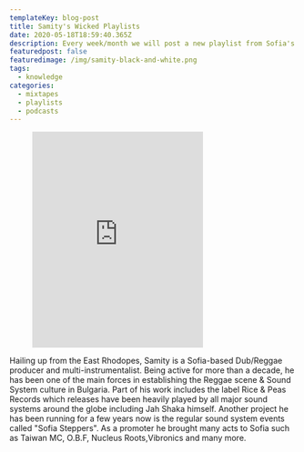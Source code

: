 ```yaml
---
templateKey: blog-post
title: Samity's Wicked Playlists
date: 2020-05-18T18:59:40.365Z
description: Every week/month we will post a new playlist from Sofia's musical activist Samity, check it !
featuredpost: false
featuredimage: /img/samity-black-and-white.png
tags:
  - knowledge
categories:
  - mixtapes
  - playlists
  - podcasts
---
```

 <div className="blog-roll columns is-multiline is-three-quarters-mobile is-two-thirds-tablet is-half-desktop is-one-third-widescreen is-one-quarter-fullhd">
<figure class="image is-128x128">
<iframe src="https://open.spotify.com/embed/playlist/1QaFM7dxhFVBmeUXVGmhwY" width="300" height="380" frameborder="0" allowtransparency="true" allow="encrypted-media"></iframe>
</figure>

Hailing up from the East Rhodopes, Samity is a Sofia-based Dub/Reggae producer and multi-instrumentalist. Being active for more than a decade, he has been one of the main forces in establishing the Reggae scene & Sound System culture in Bulgaria. Part of his work includes the label Rice & Peas Records which releases have been heavily played by all major sound systems around the globe including Jah Shaka himself. Another project he has been running for a few years now is the regular sound system events called "Sofia Steppers". As a promoter he brought many acts to Sofia such as Taiwan MC, O.B.F, Nucleus Roots,Vibronics and many more.
</div>